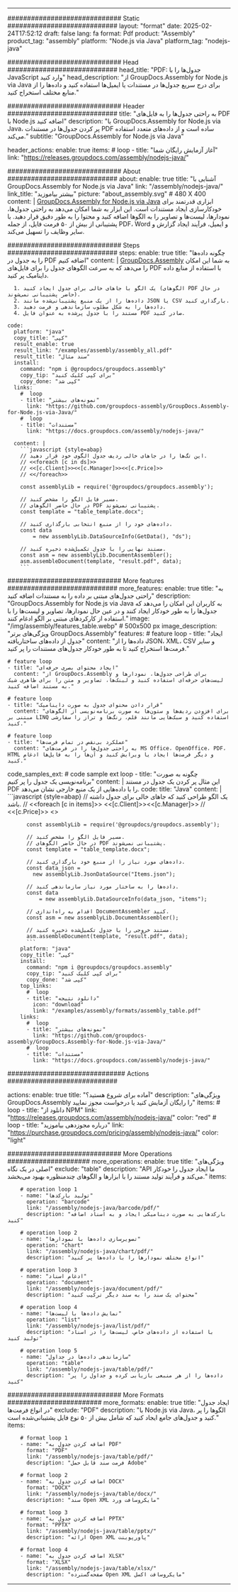 



---
############################# Static ############################
layout: "format"
date:  2025-02-24T17:52:12
draft: false
lang: fa
format: Pdf
product: "Assembly"
product_tag: "assembly"
platform: "Node.js via Java"
platform_tag: "nodejs-java"

############################# Head ############################
head_title: "PDF: جدول‌ها را با JavaScript وارد کنید"
head_description: "از GroupDocs.Assembly for Node.js via Java برای درج سریع جدول‌ها در مستندات یا ایمیل‌ها استفاده کنید و داده‌ها را از منابع مختلف استخراج کنید."

############################# Header ############################
title: "به راحتی جدول‌ها را به فایل‌های PDF با Node.js اضافه کنید" 
description: "با GroupDocs.Assembly for Node.js via Java، پر کردن جدول‌ها در مستندات PDF ساده است و از داده‌های متعدد استفاده می‌کند."
subtitle: "GroupDocs.Assembly for Node.js via Java" 

header_actions:
  enable: true
  items:
    #  loop
    - title: "آغاز آزمایش رایگان شما"
      link: "https://releases.groupdocs.com/assembly/nodejs-java/"
      
############################# About ############################
about:
    enable: true
    title: "آشنایی با GroupDocs.Assembly for Node.js via Java"
    link: "/assembly/nodejs-java/"
    link_title: "بیشتر بیاموزید"
    picture: "about_assembly.svg" # 480 X 400
    content: |
       [GroupDocs.Assembly for Node.js via Java](/assembly/nodejs-java/) ابزاری قدرتمند برای خودکارسازی ایجاد مستندات است. این ابزار به شما امکان می‌دهد به راحتی جدول‌ها، نمودارها، لیست‌ها و تصاویر را به الگوها اضافه کنید و محتوا را به طور دقیق قرار دهید. با پشتیبانی از بیش از ۵۰ فرمت فایل، از جمله PDF، Word و ایمیل، فرآیند ایجاد گزارش و سایر وظایف را تسهیل می‌کند.

############################# Steps ############################
steps:
    enable: true
    title: "چگونه داده‌ها را به جدول در PDF اضافه کنیم"
    content: |
      [GroupDocs.Assembly](/assembly/nodejs-java/) به شما این امکان را می‌دهد که به سرعت الگوهای جدول را برای فایل‌های PDF با استفاده از منابع داده داینامیک پر کنید.
      
      1. یک الگو با جاهای خالی برای جدول ایجاد کنید (الگوهای PDF در حال حاضر پشتیبانی نمی‌شوند).
      2. داده‌ها را از یک منبع پشتیبانی‌شده مانند JSON یا CSV بارگذاری کنید.
      3. داده‌ها را به شکل مطلوب سازماندهی و فرمت دهید.
      4. مستند را با جدول پرشده به عنوان فایل PDF صادر کنید.
   
    code:
      platform: "java"
      copy_title: "کپی"
      result_enable: true
      result_link: "/examples/assembly/assembly_all.pdf"
      result_title: "سند مثال"
      install:
        command: "npm i @groupdocs/groupdocs.assembly"
        copy_tip: "برای کپی کلیک کنید"
        copy_done: "کپی شد"
      links:
        #  loop
        - title: "نمونه‌های بیشتر"
          link: "https://github.com/groupdocs-assembly/GroupDocs.Assembly-for-Node.js-via-Java/"
        #  loop
        - title: "مستندات"
          link: "https://docs.groupdocs.com/assembly/nodejs-java/"
          
      content: |
        ```javascript {style=abap}
        // این تگ‌ها را در جاهای خالی ردیف جدول الگوی خود قرار دهید.
        // <<foreach [c in ds]>>
        // <<[c.Client]>><<[c.Manager]>><<[c.Price]>>
        // <</foreach>>
    
        const assemblyLib = require('@groupdocs/groupdocs.assembly');

        // مسیر فایل الگو را مشخص کنید.
        // در حال حاضر الگوهای PDF پشتیبانی نمی‌شوند.
        const template = "table_template.docx";

        // داده‌های خود را از منبع انتخابی بارگذاری کنید.
        const data 
            = new assemblyLib.DataSourceInfo(GetData(), "ds");

        // مستند نهایی را با جدول تکمیل‌شده ذخیره کنید.
        const asm = new assemblyLib.DocumentAssembler();
        asm.assembleDocument(template, "result.pdf", data);
        ```           

############################# More features ############################
more_features:
  enable: true
  title: "به راحتی جدول‌های مبتنی بر داده را به مستندات اضافه کنید"
  description: "GroupDocs.Assembly for Node.js via Java به کاربران این امکان را می‌دهد که جدول‌ها را به طور خودکار ایجاد کنند و در عین حال نمودارها، تصاویر و لیست‌ها را با استفاده از کارکردهای مبتنی بر الگو ادغام کنند."
  image: "/img/assembly/features_table.webp" # 500x500 px
  image_description: "ویژگی‌های برتر GroupDocs.Assembly"
  features:
    # feature loop
    - title: "ایجاد جدول از داده‌های ساختاریافته"
      content: "داده‌ها را از JSON، XML، CSV و سایر فرمت‌ها استخراج کنید تا به طور خودکار جدول‌های مستندات را پر کنید."

    # feature loop
    - title: "ایجاد محتوای بصری حرفه‌ای"
      content: "از GroupDocs.Assembly برای طراحی جدول‌ها، نمودارها و لیست‌های حرفه‌ای استفاده کنید و لینک‌ها، تصاویر و متن را برای ظاهری شیک به مستند اضافه کنید."

    # feature loop
    - title: "قرار دادن محتوای جدول به صورت داینامیک"
      content: "برای افزودن ردیف‌ها و ستون‌ها به صورت برنامه‌نویسی از الگوهای مبتنی بر LINQ استفاده کنید و سبک‌هایی مانند قلم، رنگ‌ها و تراز را سفارشی کنید."

    # feature loop
    - title: "عملکرد بی‌نقص در تمام فرمت‌ها"
      content: "به راحتی جدول‌ها را در فرمت‌های MS Office، OpenOffice، PDF، HTML و دیگر فرمت‌ها ایجاد یا ویرایش کنید و آن‌ها را به فایل‌ها ادغام کنید."
      
  code_samples_ext:
    # code sample ext loop
    - title: "چگونه به صورت برنامه‌نویسی یک جدول را پر کنیم"
      content: |
        این مثال پر کردن یک جدول در مستند PDF را با داده‌هایی از یک منبع خارجی نشان می‌دهد.
      code:
        title: "Java"
        content: |
          ```javascript {style=abap}
          // یک الگو طراحی کنید که جاهای خالی برای جدول داشته باشد.
          // <<foreach [c in items]>> <<[c.Client]>><<[c.Manager]>>
          //  <<[c.Price]>> <</foreach>>
          
          const assemblyLib = require('@groupdocs/groupdocs.assembly');

          // مسیر فایل الگو را مشخص کنید.
          // در حال حاضر الگوهای PDF پشتیبانی نمی‌شوند.
          const template = "table_template.docx";

          // داده‌های مورد نیاز را از منبع خود بارگذاری کنید.
          const data_json = 
            new assemblyLib.JsonDataSource("Items.json");

          // داده‌ها را به ساختار مورد نیاز سازماندهی کنید.
          const data 
              = new assemblyLib.DataSourceInfo(data_json, "items");

          // اقدام به راه‌اندازی DocumentAssembler کنید.
          const asm = new assemblyLib.DocumentAssembler();

          // مستند خروجی را با جدول تکمیل‌شده ذخیره کنید.
          asm.assembleDocument(template, "result.pdf", data);
          ```
        platform: "java"
        copy_title: "کپی"
        install:
          command: "npm i @groupdocs/groupdocs.assembly"
          copy_tip: "برای کپی کلیک کنید"
          copy_done: "کپی شد"
        top_links:
          #  loop
          - title: "دانلود نتیجه"
            icon: "download"
            link: "/examples/assembly/formats/assembly_table.pdf"
        links:
          #  loop
          - title: "نمونه‌های بیشتر"
            link: "https://github.com/groupdocs-assembly/GroupDocs.Assembly-for-Node.js-via-Java/"
          #  loop
          - title: "مستندات"
            link: "https://docs.groupdocs.com/assembly/nodejs-java/"
            

            


############################## Actions ############################

actions:
  enable: true
  title: "آماده برای شروع هستید؟"
  description: "ویژگی‌های GroupDocs.Assembly را رایگان آزمایش کنید یا درخواست مجوز نمایید"
  items:
    #  loop
    - title: "دانلود از NPM"
      link: "https://releases.groupdocs.com/assembly/nodejs-java/"
      color: "red"
        #  loop
    - title: "درباره مجوزدهی بیاموزید"
      link: "https://purchase.groupdocs.com/pricing/assembly/nodejs-java/"
      color: "light"


############################# More Operations #####################
more_operations:
    enable: true
    title: "ویژگی‌های اصلی در یک نگاه"
    exclude: "table"
    description: "API ما ایجاد جدول را خودکار می‌کند و فرآیند تولید مستند را با ابزارها و الگوهای چندمنظوره بهبود می‌بخشد."
    items: 
          
        # operation loop 1
        - name: "تولید بارکدها"
          operation: "barcode"
          link: "/assembly/nodejs-java/barcode/pdf/"
          description: "بارکدهایی به صورت دینامیکی ایجاد و به اسناد اضافه کنید"

        # operation loop 2
        - name: "تصویرسازی داده‌ها با نمودارها"
          operation: "chart"
          link: "/assembly/nodejs-java/chart/pdf/"
          description: "انواع مختلف نمودارها را با داده‌ها پر کنید"

        # operation loop 3
        - name: "ادغام اسناد"
          operation: "document"
          link: "/assembly/nodejs-java/document/pdf/"
          description: "محتوای یک سند را به سند دیگر ترکیب کنید"

        # operation loop 4
        - name: "نمایش داده‌ها با لیست‌ها"
          operation: "list"
          link: "/assembly/nodejs-java/list/pdf/"
          description: "با استفاده از داده‌های خاص، لیست‌ها را در اسناد تولید کنید"

        # operation loop 5
        - name: "سازماندهی داده‌ها در جداول"
          operation: "table"
          link: "/assembly/nodejs-java/table/pdf/"
          description: "داده‌ها را از هر منبعی بازیابی کرده و جداول را پر کنید"
         
          
############################# More Formats ########################
more_formats:
    enable: true
    title: "ایجاد جدول در انواع فرمت‌ها"
    exclude: "PDF"
    description: "با Node.js via Java، الگوها را پر کنید و جدول‌های جامع ایجاد کنید که شامل بیش از ۵۰ نوع فایل پشتیبانی‌شده است."
    items: 
          
        # format loop 1
        - name: "اضافه کردن جدول به PDF"
          format: "PDF"
          link: "/assembly/nodejs-java/table/pdf/"
          description: "فرمت سند قابل حمل Adobe"
          
        # format loop 2
        - name: "اضافه کردن جدول به DOCX"
          format: "DOCX"
          link: "/assembly/nodejs-java/table/docx/"
          description: "سند Open XML مایکروسافت ورد"
          
        # format loop 3
        - name: "اضافه کردن جدول به PPTX"
          format: "PPTX"
          link: "/assembly/nodejs-java/table/pptx/"
          description: "ارائه Open XML پاورپوینت"
          
        # format loop 4
        - name: "اضافه کردن جدول به XLSX"
          format: "XLSX"
          link: "/assembly/nodejs-java/table/xlsx/"
          description: "صفحه‌گسترده Open XML مایکروسافت اکسل"


          

---